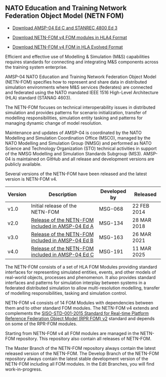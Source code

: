 ## NATO Education and Training Network Federation Object Model (NETN FOM)


* [Download AMSP-04 Ed C and STANREC 4800 Ed 3](https://nso.nato.int/nso/nsdd/main/standards)

* [Download NETN-FOM v4 FOM modules in HLA4 Format](https://github.com/AMSP-04/NETN-FOM/tree/master/FomFiles_HLA4)

* [Download NETN-FOM v4 FOM in HLA Evolved Format](https://github.com/AMSP-04/NETN-FOM/tree/master/FomFiles_Merged_HLA_Evolved)


Efficient and effective use of Modelling & Simulation (M&S) capabilities requires standards for connecting and integrating M&S components across the training system enterprise.

AMSP-04 NATO Education and Training Network Federation Object Model (NETN-FOM) specifies how to represent and share data in distributed simulation environments where M&S services (federates) are connected and federated using the NATO mandated IEEE 1516 High-Level Architecture (HLA) standard (STANAG 4603).

The NETN-FOM focuses on technical interoperability issues in distributed simulation and provides patterns for scenario initialization, transfer of modelling responsibilities, simulation entity tasking and patterns for managing dynamic change of model resolution.

Maintenance and updates of AMSP-04 is coordinated by the NATO Modelling and Simulation Coordination Office (MSCO), managed by the NATO Modelling and Simulation Group (NMSG) and performed as NATO Science and Technology Organization (STO) technical activities in support of the NMSG Modelling and Simulation Standards Subgroup (MS3). AMSP-04 is maintained on GitHub and all release and development versions are publicly available.

Several versions of the NETN-FOM have been released and the latest version is NETN-FOM v4.

|Version|Description|Developed by|Released|
|---|---|---|---|
|v1.0|Initial release of the NETN-FOM|MSG-068|22 FEB 2014|
|v2.0|[Release of the NETN-FOM included in AMSP-04 Ed A](https://github.com/AMSP-04/NETN-FOM/releases/tag/v2.0)|MSG-134|28 MAR 2018|
|v3.0|[Release of the NETN-FOM included in AMSP-04 Ed B](https://github.com/AMSP-04/NETN-FOM/releases/tag/v3.0)|MSG-163|26 MAR 2021|
|v4.0|[Release of the NETN-FOM included in AMSP-04 Ed C](https://github.com/AMSP-04/NETN-FOM/releases/tag/v4.0)|MSG-191|11 MAR 2025|

The NETN-FOM consists of a set of HLA FOM Modules providing standard interfaces for representing simulated entities, events, and other models of real-world objects, processes and phenomenon. It also provides standard interfaces and patterns for simulation interplay between systems in a federated distributed simulation to allow multi-resolution modelling, transfer of modelling responsibilities, tasking and simulation control.

NETN-FOM v4 consists of 14 FOM Modules with dependencies between them and to other standard FOM modules. The NETN-FOM v4 extends and complements the [SISO-STD-001-2015 Standard for Real-time Platform Reference Federation Object Model (RPR FOM) v2](https://www.sisostandards.org/resource/resmgr/standards_products/siso-std-001.1-2015_rpr_fom.pdf) standard and depends on some of the RPR-FOM modules.

Starting from NETN-FOM v4 all FOM modules are managed in the NETN-FOM repository. 
This repository also contain all releases of NETN-FOM.

The Master Branch of the NETN-FOM repository always contain the latest released version of the NETN-FOM.
The Develop Branch of the NETN-FOM repository always contain the latest stable development version of the NETN-FOM including all FOM modules.
In the Edit Branches, you will find work-in-progress.
